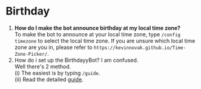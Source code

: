 # Birthday

1. **How do I make the bot announce birthday at my local time zone?** \
   To make the bot to announce at your local time zone, type `/config timezone` to select the local time zone. If you are unsure which local time zone are you in, please refer to `https://kevinnovak.github.io/Time-Zone-Picker/`.
2. How do i set up the BirthdayyBot? I am confused.\
   Well there's 2 method. \
   (i) The easiest is by typing `/guide`.\
   (ii) Read the detailed [guide](../quickstart.md).&#x20;

